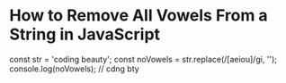 # How to Remove All Vowels From a String in JavaScript

const str = 'coding beauty';
const noVowels = str.replace(/[aeiou]/gi, '');
console.log(noVowels); // cdng bty
